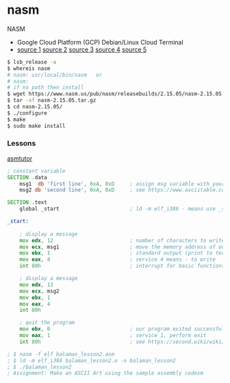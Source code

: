 # nasm
NASM

* Google Cloud Platform (GCP) Debian/Linux Cloud Terminal
* [source 1](https://www.youtube.com/watch?v=_JG4b7E_6-E) [source 2](https://www.youtube.com/watch?v=hBhaaOwuocU&list=RDCMUCYXWGO7hi4McH2qRLWq1dIQ&index=2) [source 3](https://ccm.net/faq/1559-compiling-an-assembly-program-with-nasm) [source 4](https://www.youtube.com/watch?v=A9jFiN7CzaE&list=PLCLxMnnAnGilzQsaxj507_p_7nCWT_Qe-) [source 5](https://www.youtube.com/watch?v=UYLA_fFdciA)

```bash
$ lsb_release -a
$ whereis nasm
# nasm: usr/local/bin/nasm   or
# nasm:
# if no path then install
$ wget https://www.nasm.us/pub/nasm/releasebuilds/2.15.05/nasm-2.15.05.tar.gz
$ tar -xf nasm-2.15.05.tar.gz
$ cd nasm-2.15.05/
$ ./configure
$ make
$ sudo make install
```

### Lessons
[asmtutor](https://asmtutor.com/#lesson1)

```asm
; constant variable
SECTION .data
    msg1  db 'first line', 0xA, 0xD     ; assign msg variable with your message string with new line and carriage return
    msg2 db 'second line', 0xA, 0xD     ; see https://www.asciitable.com/ for complete ASCII table    

SECTION .text
    global _start                       ; ld -m elf_i386 - means use _start label

_start:
    
    ; display a message
    mov edx, 12                         ; number of characters to write
    mov ecx, msg1                       ; move the memory address of our message string into register
    mov ebx, 1                          ; standard output (print to terminal)
    mov eax, 4                          ; service 4 means - to write
    int 80h                             ; interrupt for basic functions to access hardware (disks, keyboard, video, ports, etc.)

    ; display a message
    mov edx, 13    
    mov ecx, msg2   
    mov ebx, 1
    mov eax, 4
    int 80h    

    ; quit the program
    mov ebx, 0                          ; our program exited successfully
    mov eax, 1                          ; service 1, perform exit
    int 80h                             ; see https://second.wiki/wiki/int_80h for more details

; $ nasm -f elf balaman_lesson2.asm
; $ ld -m elf_i386 balaman_lesson2.o -o balaman_lesson2
; $ ./balaman_lesson2 
; Assignment: Make an ASCII Art using the sample assembly codesm
```
